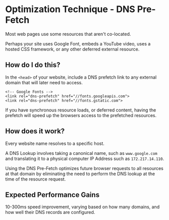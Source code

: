 # Optimization Technique - DNS Pre-Fetch

Most web pages use some resources that aren't co-located.

Perhaps your site uses Google Font, embeds a YouTube video, uses a hosted CSS framework, or any other deferred external resource.

## How do I do this?

In the `<head>` of your website, include a DNS prefetch link to any external domain that will later need to access.

```
<!-- Google Fonts -->
<link rel="dns-prefetch" href="//fonts.googleapis.com">
<link rel="dns-prefetch" href="//fonts.gstatic.com">
```

If you have synchronous resource loads, or deferred content, having the prefetch will speed up the browsers access to the prefetched resources.

## How does it work?

Every website name resolves to a specific host.

A DNS Lookup involves taking a canonical name, such as `www.google.com` and translating it to a physical computer IP Address such as `172.217.14.110`.

Using the DNS Pre-Fetch optimizes future browser requests to all resources at that domain by eliminating the need to perform the DNS lookup at the time of the resource request.

## Expected Performance Gains

10-300ms speed improvement, varying based on how many domains, and how well their DNS records are configured.
